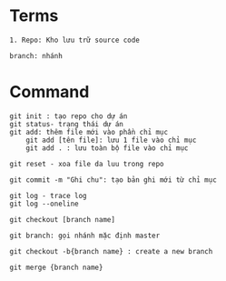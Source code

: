 # Terms
    1. Repo: Kho lưu trữ source code

    branch: nhánh 
# Command
    git init : tạo repo cho dự án
    git status- trạng thái dự án
    git add: thêm file mới vào phần chỉ mục
        git add [tên file]: lưu 1 file vào chỉ mục
        git add . : lưu toàn bộ file vào chỉ mục

    git reset - xoa file da luu trong repo

    git commit -m "Ghi chu": tạo bản ghi mới từ chỉ mục
    
    git log - trace log
    git log --oneline

    git checkout [branch name]

    git branch: gọi nhánh mặc định master

    git checkout -b{branch name} : create a new branch

    git merge {branch name}

    